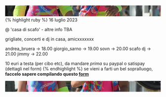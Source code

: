 ![amo noi](top.jpg)
{% highlight ruby %} 16 luglio 2023

\@ 'casa di scafo' - altre info TBA

grigliate, concerti e dj in casa, amicxxxxxxx

andrea_bruera -> 18.00
giorgio_sarno -> 19.00
sovn -> 20.00
scafo dj -> 21.00
jimmy -> 22.00

10 euri a testa (per cibo etc), da mandare *prima* su paypal o satispay (dettagli nel form)
{% endhighlight %}
se vieni a farti un bel sopralluogo, **faccelo sapere compilando questo [form](https://forms.gle/JuHwHhs9XsiqurCD9)**

![amo noi](below.jpg)
